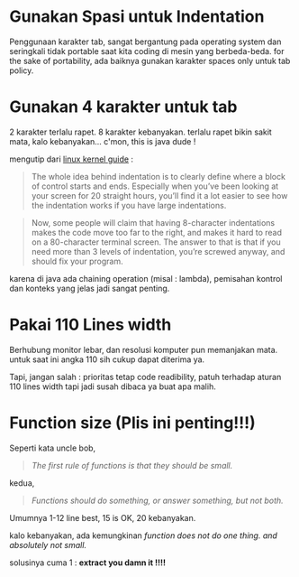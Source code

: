 # Gunakan Spasi untuk Indentation
Penggunaan karakter tab, sangat bergantung pada operating system dan seringkali tidak portable saat kita coding di mesin yang berbeda-beda. for the sake of portability, ada baiknya gunakan karakter spaces only untuk tab policy.

# Gunakan 4 karakter untuk tab
2 karakter terlalu rapet. 8 karakter kebanyakan.
terlalu rapet bikin sakit mata, kalo kebanyakan... c'mon, this is java dude !

mengutip dari [linux kernel guide](https://www.kernel.org/doc/html/v4.10/process/coding-style.html#indentation) :
>The whole idea behind indentation is to clearly define where a block of control starts and ends. Especially when you’ve been looking at your screen for 20 straight hours, you’ll find it a lot easier to see how the indentation works if you have large indentations.

>Now, some people will claim that having 8-character indentations makes the code move too far to the right, and makes it hard to read on a 80-character terminal screen. The answer to that is that if you need more than 3 levels of indentation, you’re screwed anyway, and should fix your program.

karena di java ada chaining operation (misal : lambda), pemisahan kontrol dan konteks yang jelas jadi sangat penting.

# Pakai 110 Lines width
Berhubung monitor lebar, dan resolusi komputer pun memanjakan mata. untuk saat ini angka 110 sih cukup dapat diterima ya. 

Tapi, jangan salah : prioritas tetap code readibility, patuh terhadap aturan 110 lines width tapi jadi susah dibaca ya buat apa malih.

# Function size (Plis ini penting!!!)
Seperti kata uncle bob, 
>_The first rule of functions is that they should be small._

kedua, 
>_Functions should do something, or answer something, but not both._

Umumnya 1-12 line best, 15 is OK, 20 kebanyakan. 

kalo kebanyakan, ada kemungkinan _function does not do one thing. and absolutely not small._

solusinya cuma 1 : **extract you damn it !!!!**
